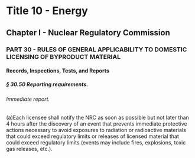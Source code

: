 
# Title 10 - Energy
## Chapter I - Nuclear Regulatory Commission
### PART 30 - RULES OF GENERAL APPLICABILITY TO DOMESTIC LICENSING OF BYPRODUCT MATERIAL
#### Records, Inspections, Tests, and Reports
##### § 30.50 Reporting requirements.
###### Immediate report.

(a)Each licensee shall notify the NRC as soon as possible but not later than 4 hours after the discovery of an event that prevents immediate protective actions necessary to avoid exposures to radiation or radioactive materials that could exceed regulatory limits or releases of licensed material that could exceed regulatory limits (events may include fires, explosions, toxic gas releases, etc.).
